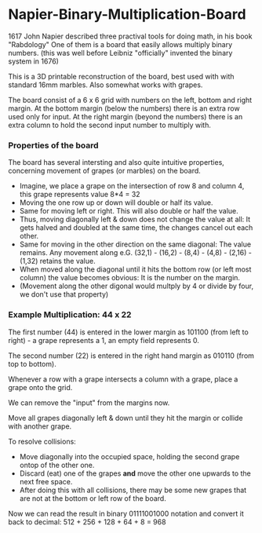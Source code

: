 # Napier-Binary-Multiplication-Board

1617 John Napier described three practival tools for doing math, in his book "Rabdology"
One of them is a board that easily allows multiply binary numbers.
(this was well before Leibniz "officially" invented the binary system in 1676)

This is a 3D printable reconstruction of the board, best used with with standard 16mm marbles.
Also somewhat works with grapes.

The board consist of a 6 x 6 grid with numbers on the left, bottom and right margin.
At the bottom margin (below the numbers) there is an extra row used only for input.
At the right margin (beyond the numbers) there is an extra column to hold the second input number to multiply with.

### Properties of the board

The board has several intersting and also quite intuitive properties, concerning movement of grapes (or marbles) on the board.
- Imagine, we place a grape on the intersection of row 8 and column 4, this grape represents value 8*4 = 32
- Moving the one row up or down will double or half its value.
- Same for moving left or right. This will also double or half the value.
- Thus, moving diagonally left & down does not change the value at all: It gets halved and doubled at the same time, the changes cancel out each other.
- Same for moving in the other direction on the same diagonal: The value remains. Any movement along e.G. (32,1) - (16,2) - (8,4) - (4,8) - (2,16) - (1,32) retains the value.
- When moved along the diagonal until it hits the bottom row (or left most column) the value becomes obvious: It is the number on the margin.
- (Movement along the other digonal would multply by 4 or divide by four, we don't use that property)

### Example Multiplication: 44 x 22

The first number (44) is entered in the lower margin as 101100 (from left to right) - a grape represents a 1, an empty field represents 0.


The second number (22) is entered in the right hand margin as 010110 (from top to bottom).


Whenever a row with a grape intersects a column with a grape, place a grape onto the grid.


We can remove the "input" from the margins now.


Move all grapes diagonally left & down until they hit the margin or collide with another grape.


To resolve collisions:
- Move diagonally into the occupied space, holding the second grape ontop of the other one.  
- Discard (eat) one of the grapes **and** move the other one upwards to the next free space.
- After doing this with all collisions, there may be some new grapes that are not at the bottom or left row of the board.

Now we can read the result in binary 01111001000 notation 
and convert it back to decimal: 512 + 256 + 128 + 64 + 8 = 968
